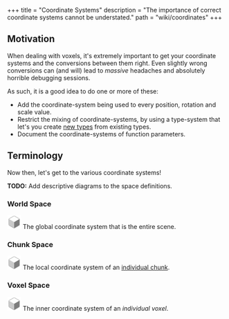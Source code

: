 +++
title = "Coordinate Systems"
description = "The importance of correct coordinate systems cannot be understated."
path = "wiki/coordinates"
+++

## Motivation

When dealing with voxels, it's extremely important to get your coordinate systems and the conversions between them right. Even slightly wrong conversions can (and will) lead to *massive* headaches and absolutely horrible debugging sessions.

As such, it is a good idea to do one or more of these:

- Add the coordinate-system being used to every position, rotation and scale value.
- Restrict the mixing of coordinate-systems, by using a type-system that let's you create [new types](https://www.worthe-it.co.za/blog/2020-10-31-newtype-pattern-in-rust.html) from existing types.
- Document the coordinate-systems of function parameters.

## Terminology

Now then, let's get to the various coordinate systems!

**TODO:** Add descriptive diagrams to the space definitions.

### World Space

<img src="/favicon-32x32.png" width=32></img>
The global coordinate system that is the entire scene.

### Chunk Space

<img src="/favicon-32x32.png" width=32></img>
The local coordinate system of an [individual chunk](/wiki/storage/chunking).

### Voxel Space

<img src="/favicon-32x32.png" width=32></img>
The inner coordinate system of an *individual voxel*.
